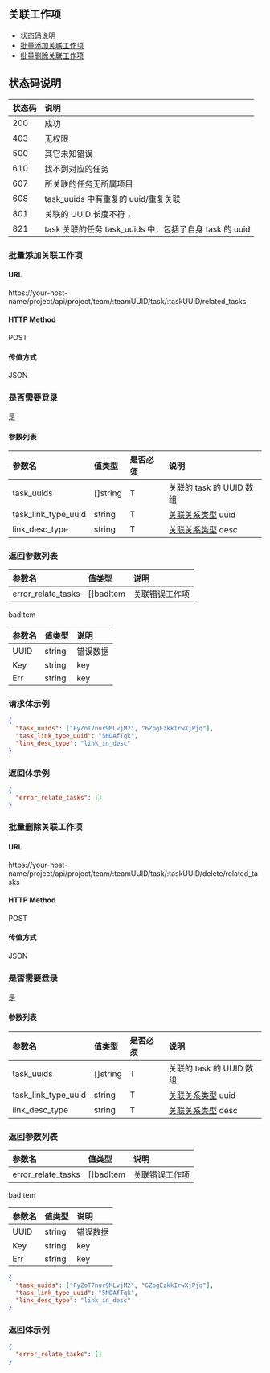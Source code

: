 ## 关联工作项

- [状态码说明](#状态码说明)
- [批量添加关联工作项](#批量添加关联工作项)
- [批量删除关联工作项](#批量删除关联工作项)

## 状态码说明

| 状态码 | 说明                                                   |
| :----- | :----------------------------------------------------- |
| 200    | 成功                                                   |
| 403    | 无权限                                                 |
| 500    | 其它未知错误                                           |
| 610    | 找不到对应的任务                                       |
| 607    | 所关联的任务无所属项目                                 |
| 608    | task_uuids 中有重复的 uuid/重复关联                    |
| 801    | 关联的 UUID 长度不符；                                 |
| 821    | task 关联的任务 task_uuids 中，包括了自身 task 的 uuid |

### 批量添加关联工作项

#### URL

https://your-host-name/project/api/project/team/:teamUUID/task/:taskUUID/related_tasks

#### HTTP Method

POST

#### 传值方式

JSON

### 是否需要登录

是

#### 参数列表

| 参数名              | 值类型   | 是否必须 | 说明                                                             |
| :------------------ | :------- | :------- | :--------------------------------------------------------------- |
| task_uuids          | []string | T        | 关联的 task 的 UUID 数组                                         |
| task_link_type_uuid | string   | T        | [关联关系类型](../../item/task_link_type.md#task_link_type) uuid |
| link_desc_type      | string   | T        | [关联关系类型](../../item/task_link_type.md#task_link_type) desc |

### 返回参数列表

| 参数名             | 值类型    | 说明           |
| :----------------- | :-------- | :------------- |
| error_relate_tasks | []badItem | 关联错误工作项 |

badItem

| 参数名 | 值类型 | 说明     |
| :----- | :----- | :------- |
| UUID   | string | 错误数据 |
| Key    | string | key      |
| Err    | string | key      |

### 请求体示例

```json
{
  "task_uuids": ["FyZoT7nur9MLvjM2", "6ZpgEzkkIrwXjPjq"],
  "task_link_type_uuid": "5NDAfTqk",
  "link_desc_type": "link_in_desc"
}
```

### 返回体示例

```json
{
  "error_relate_tasks": []
}
```

### 批量删除关联工作项

#### URL

https://your-host-name/project/api/project/team/:teamUUID/task/:taskUUID/delete/related_tasks

#### HTTP Method

POST

#### 传值方式

JSON

### 是否需要登录

是

#### 参数列表

| 参数名              | 值类型   | 是否必须 | 说明                                                             |
| :------------------ | :------- | :------- | :--------------------------------------------------------------- |
| task_uuids          | []string | T        | 关联的 task 的 UUID 数组                                         |
| task_link_type_uuid | string   | T        | [关联关系类型](../../item/task_link_type.md#task_link_type) uuid |
| link_desc_type      | string   | T        | [关联关系类型](../../item/task_link_type.md#task_link_type) desc |

### 返回参数列表

| 参数名             | 值类型    | 说明           |
| :----------------- | :-------- | :------------- |
| error_relate_tasks | []badItem | 关联错误工作项 |

badItem

| 参数名 | 值类型 | 说明     |
| :----- | :----- | :------- |
| UUID   | string | 错误数据 |
| Key    | string | key      |
| Err    | string | key      |

```json
{
  "task_uuids": ["FyZoT7nur9MLvjM2", "6ZpgEzkkIrwXjPjq"],
  "task_link_type_uuid": "5NDAfTqk",
  "link_desc_type": "link_in_desc"
}
```

### 返回体示例

```json
{
  "error_relate_tasks": []
}
```
